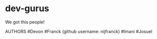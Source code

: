 # dev-gurus
We got this people!

AUTHORS
#Devon
#Franck (github username: nijfranck)
#Imani
#Josuel
